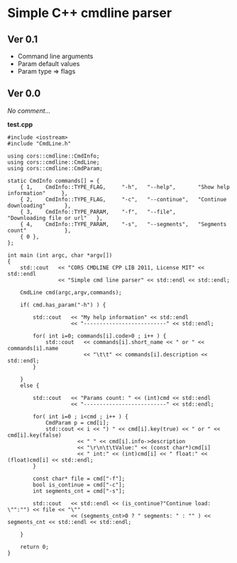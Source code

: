 Simple C++ cmdline parser
=========================

## Ver 0.1
+ Command line arguments
+ Param default values
+ Param type => flags

## Ver 0.0

*No comment...*

**test.cpp**

	#include <iostream>
	#include "CmdLine.h"
	
	using cors::cmdline::CmdInfo;
	using cors::cmdline::CmdLine;
	using cors::cmdline::CmdParam;
	
	static CmdInfo commands[] = {
		{ 1, 	CmdInfo::TYPE_FLAG,		"-h",	"--help",		"Show help information" 	},
		{ 2,	CmdInfo::TYPE_FLAG,		"-c",	"--continue",	"Continue downloading"		},
		{ 3,	CmdInfo::TYPE_PARAM,	"-f",	"--file",		"Downloading file or url"	},
		{ 4,	CmdInfo::TYPE_PARAM,	"-s",	"--segments",	"Segments count"			},
		{ 0 },
	};
	
	int main (int argc, char *argv[])
	{
		std::cout	<< "CORS CMDLINE CPP LIB 2011, License MIT" << std::endl
					<< "Simple cmd line parser" << std::endl << std::endl;
	
		CmdLine cmd(argc,argv,commands);
	
		if( cmd.has_param("-h") ) {
			
			std::cout	<< "My help information" << std::endl
						<< "--------------------------" << std::endl;
			
			for( int i=0; commands[i].code>0 ; i++ ) {
				std::cout	<< commands[i].short_name << " or " << commands[i].name
							<< "\t\t" << commands[i].description << std::endl;
			}
			
		}
		else {
	
			std::cout	<< "Params count: " << (int)cmd << std::endl
						<< "--------------------------" << std::endl;
		
			for( int i=0 ; i<cmd ; i++ ) {
				CmdParam p = cmd[i];
				std::cout << i << ") " << cmd[i].key(true) << " or " << cmd[i].key(false)
						  << " " << cmd[i].info->description
						  << "\r\n\t\tValue:" << (const char*)cmd[i]
						  << " int:" << (int)cmd[i] << " float:" << (float)cmd[i] << std::endl;
			}
			
			const char* file = cmd["-f"];
			bool is_continue = cmd["-c"];
			int segments_cnt = cmd["-s"];
			
			std::cout	<< std::endl << (is_continue?"Continue load: \"":"") << file << "\""
						<< (segments_cnt>0 ? " segments: " : "" ) << segments_cnt << std::endl << std::endl;
		
		}
		
		return 0;
	}
